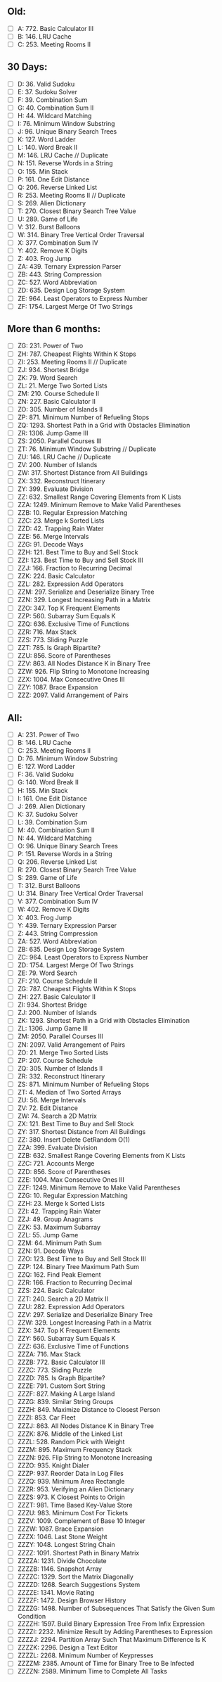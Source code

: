 ## Old:
- [ ] A: 772. Basic Calculator III
- [ ] B: 146. LRU Cache
- [ ] C: 253. Meeting Rooms II

## 30 Days:
- [ ] D: 36. Valid Sudoku
- [ ] E: 37. Sudoku Solver
- [ ] F: 39. Combination Sum
- [ ] G: 40. Combination Sum II
- [ ] H: 44. Wildcard Matching
- [ ] I: 76. Minimum Window Substring
- [ ] J: 96. Unique Binary Search Trees
- [ ] K: 127. Word Ladder
- [ ] L: 140. Word Break II
- [ ] M: 146. LRU Cache // Duplicate
- [ ] N: 151. Reverse Words in a String 
- [ ] O: 155. Min Stack
- [ ] P: 161. One Edit Distance
- [ ] Q: 206. Reverse Linked List
- [ ] R: 253. Meeting Rooms II // Duplicate
- [ ] S: 269. Alien Dictionary
- [ ] T: 270. Closest Binary Search Tree Value
- [ ] U: 289. Game of Life
- [ ] V: 312. Burst Balloons
- [ ] W: 314. Binary Tree Vertical Order Traversal
- [ ] X: 377. Combination Sum IV
- [ ] Y: 402. Remove K Digits
- [ ] Z: 403. Frog Jump
- [ ] ZA: 439. Ternary Expression Parser
- [ ] ZB: 443. String Compression
- [ ] ZC: 527. Word Abbreviation
- [ ] ZD: 635. Design Log Storage System
- [ ] ZE: 964. Least Operators to Express Number
- [ ] ZF: 1754. Largest Merge Of Two Strings

## More than 6 months:
- [ ] ZG: 231. Power of Two
- [ ] ZH: 787. Cheapest Flights Within K Stops
- [ ] ZI: 253. Meeting Rooms II // Duplicate
- [ ] ZJ: 934. Shortest Bridge
- [ ] ZK: 79. Word Search
- [ ] ZL: 21. Merge Two Sorted Lists
- [ ] ZM: 210. Course Schedule II
- [ ] ZN: 227. Basic Calculator II
- [ ] ZO: 305. Number of Islands II
- [ ] ZP: 871. Minimum Number of Refueling Stops
- [ ] ZQ: 1293. Shortest Path in a Grid with Obstacles Elimination
- [ ] ZR: 1306. Jump Game III
- [ ] ZS: 2050. Parallel Courses III
- [ ] ZT: 76. Minimum Window Substring // Duplicate
- [ ] ZU: 146. LRU Cache // Duplicate
- [ ] ZV: 200. Number of Islands
- [ ] ZW: 317. Shortest Distance from All Buildings
- [ ] ZX: 332. Reconstruct Itinerary
- [ ] ZY: 399. Evaluate Division
- [ ] ZZ: 632. Smallest Range Covering Elements from K Lists
- [ ] ZZA: 1249. Minimum Remove to Make Valid Parentheses
- [ ] ZZB: 10. Regular Expression Matching
- [ ] ZZC: 23. Merge k Sorted Lists
- [ ] ZZD: 42. Trapping Rain Water
- [ ] ZZE: 56. Merge Intervals
- [ ] ZZG: 91. Decode Ways
- [ ] ZZH: 121. Best Time to Buy and Sell Stock
- [ ] ZZI: 123. Best Time to Buy and Sell Stock III
- [ ] ZZJ: 166. Fraction to Recurring Decimal
- [ ] ZZK: 224. Basic Calculator
- [ ] ZZL: 282. Expression Add Operators
- [ ] ZZM: 297. Serialize and Deserialize Binary Tree
- [ ] ZZN: 329. Longest Increasing Path in a Matrix
- [ ] ZZO: 347. Top K Frequent Elements
- [ ] ZZP: 560. Subarray Sum Equals K
- [ ] ZZQ: 636. Exclusive Time of Functions
- [ ] ZZR: 716. Max Stack
- [ ] ZZS: 773. Sliding Puzzle
- [ ] ZZT: 785. Is Graph Bipartite?
- [ ] ZZU: 856. Score of Parentheses
- [ ] ZZV: 863. All Nodes Distance K in Binary Tree
- [ ] ZZW: 926. Flip String to Monotone Increasing
- [ ] ZZX: 1004. Max Consecutive Ones III
- [ ] ZZY: 1087. Brace Expansion
- [ ] ZZZ: 2097. Valid Arrangement of Pairs

## All:
- [ ] A: 231. Power of Two
- [ ] B: 146. LRU Cache
- [ ] C: 253. Meeting Rooms II
- [ ] D: 76. Minimum Window Substring
- [ ] E: 127. Word Ladder
- [ ] F: 36. Valid Sudoku
- [ ] G: 140. Word Break II
- [ ] H: 155. Min Stack
- [ ] I: 161. One Edit Distance
- [ ] J: 269. Alien Dictionary
- [ ] K: 37. Sudoku Solver
- [ ] L: 39. Combination Sum
- [ ] M: 40. Combination Sum II
- [ ] N: 44. Wildcard Matching
- [ ] O: 96. Unique Binary Search Trees
- [ ] P: 151. Reverse Words in a String
- [ ] Q: 206. Reverse Linked List
- [ ] R: 270. Closest Binary Search Tree Value
- [ ] S: 289. Game of Life
- [ ] T: 312. Burst Balloons
- [ ] U: 314. Binary Tree Vertical Order Traversal
- [ ] V: 377. Combination Sum IV
- [ ] W: 402. Remove K Digits
- [ ] X: 403. Frog Jump
- [ ] Y: 439. Ternary Expression Parser
- [ ] Z: 443. String Compression
- [ ] ZA: 527. Word Abbreviation
- [ ] ZB: 635. Design Log Storage System
- [ ] ZC: 964. Least Operators to Express Number
- [ ] ZD: 1754. Largest Merge Of Two Strings
- [ ] ZE: 79. Word Search
- [ ] ZF: 210. Course Schedule II
- [ ] ZG: 787. Cheapest Flights Within K Stops
- [ ] ZH: 227. Basic Calculator II
- [ ] ZI: 934. Shortest Bridge
- [ ] ZJ: 200. Number of Islands
- [ ] ZK: 1293. Shortest Path in a Grid with Obstacles Elimination
- [ ] ZL: 1306. Jump Game III
- [ ] ZM: 2050. Parallel Courses III
- [ ] ZN: 2097. Valid Arrangement of Pairs
- [ ] ZO: 21. Merge Two Sorted Lists
- [ ] ZP: 207. Course Schedule
- [ ] ZQ: 305. Number of Islands II
- [ ] ZR: 332. Reconstruct Itinerary
- [ ] ZS: 871. Minimum Number of Refueling Stops
- [ ] ZT: 4. Median of Two Sorted Arrays
- [ ] ZU: 56. Merge Intervals
- [ ] ZV: 72. Edit Distance
- [ ] ZW: 74. Search a 2D Matrix
- [ ] ZX: 121. Best Time to Buy and Sell Stock
- [ ] ZY: 317. Shortest Distance from All Buildings
- [ ] ZZ: 380. Insert Delete GetRandom O(1)
- [ ] ZZA: 399. Evaluate Division
- [ ] ZZB: 632. Smallest Range Covering Elements from K Lists
- [ ] ZZC: 721. Accounts Merge
- [ ] ZZD: 856. Score of Parentheses
- [ ] ZZE: 1004. Max Consecutive Ones III
- [ ] ZZF: 1249. Minimum Remove to Make Valid Parentheses
- [ ] ZZG: 10. Regular Expression Matching
- [ ] ZZH: 23. Merge k Sorted Lists
- [ ] ZZI: 42. Trapping Rain Water
- [ ] ZZJ: 49. Group Anagrams
- [ ] ZZK: 53. Maximum Subarray
- [ ] ZZL: 55. Jump Game
- [ ] ZZM: 64. Minimum Path Sum
- [ ] ZZN: 91. Decode Ways
- [ ] ZZO: 123. Best Time to Buy and Sell Stock III
- [ ] ZZP: 124. Binary Tree Maximum Path Sum
- [ ] ZZQ: 162. Find Peak Element
- [ ] ZZR: 166. Fraction to Recurring Decimal
- [ ] ZZS: 224. Basic Calculator
- [ ] ZZT: 240. Search a 2D Matrix II
- [ ] ZZU: 282. Expression Add Operators
- [ ] ZZV: 297. Serialize and Deserialize Binary Tree
- [ ] ZZW: 329. Longest Increasing Path in a Matrix
- [ ] ZZX: 347. Top K Frequent Elements
- [ ] ZZY: 560. Subarray Sum Equals K
- [ ] ZZZ: 636. Exclusive Time of Functions
- [ ] ZZZA: 716. Max Stack
- [ ] ZZZB: 772. Basic Calculator III
- [ ] ZZZC: 773. Sliding Puzzle
- [ ] ZZZD: 785. Is Graph Bipartite?
- [ ] ZZZE: 791. Custom Sort String
- [ ] ZZZF: 827. Making A Large Island
- [ ] ZZZG: 839. Similar String Groups
- [ ] ZZZH: 849. Maximize Distance to Closest Person
- [ ] ZZZI: 853. Car Fleet
- [ ] ZZZJ: 863. All Nodes Distance K in Binary Tree
- [ ] ZZZK: 876. Middle of the Linked List
- [ ] ZZZL: 528. Random Pick with Weight
- [ ] ZZZM: 895. Maximum Frequency Stack
- [ ] ZZZN: 926. Flip String to Monotone Increasing
- [ ] ZZZO: 935. Knight Dialer
- [ ] ZZZP: 937. Reorder Data in Log Files
- [ ] ZZZQ: 939. Minimum Area Rectangle
- [ ] ZZZR: 953. Verifying an Alien Dictionary
- [ ] ZZZS: 973. K Closest Points to Origin
- [ ] ZZZT: 981. Time Based Key-Value Store
- [ ] ZZZU: 983. Minimum Cost For Tickets
- [ ] ZZZV: 1009. Complement of Base 10 Integer
- [ ] ZZZW: 1087. Brace Expansion
- [ ] ZZZX: 1046. Last Stone Weight
- [ ] ZZZY: 1048. Longest String Chain
- [ ] ZZZZ: 1091. Shortest Path in Binary Matrix
- [ ] ZZZZA: 1231. Divide Chocolate
- [ ] ZZZZB: 1146. Snapshot Array
- [ ] ZZZZC: 1329. Sort the Matrix Diagonally
- [ ] ZZZZD: 1268. Search Suggestions System
- [ ] ZZZZE: 1341. Movie Rating
- [ ] ZZZZF: 1472. Design Browser History
- [ ] ZZZZG: 1498. Number of Subsequences That Satisfy the Given Sum Condition
- [ ] ZZZZH: 1597. Build Binary Expression Tree From Infix Expression
- [ ] ZZZZI: 2232. Minimize Result by Adding Parentheses to Expression
- [ ] ZZZZJ: 2294. Partition Array Such That Maximum Difference Is K
- [ ] ZZZZK: 2296. Design a Text Editor
- [ ] ZZZZL: 2268. Minimum Number of Keypresses
- [ ] ZZZZM: 2385. Amount of Time for Binary Tree to Be Infected
- [ ] ZZZZN: 2589. Minimum Time to Complete All Tasks